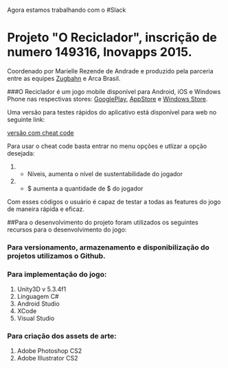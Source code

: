 Agora estamos trabalhando com o #Slack


# Projeto "O Reciclador", inscrição de numero 149316, Inovapps 2015.

Coordenado por Marielle Rezende de Andrade e produzido pela parceria entre as equipes [Zugbahn](http://zugbahn.com/) e Arca Brasil.

###O Reciclador é um jogo mobile disponível para Android, iOS e Windows Phone nas respectivas stores: [GooglePlay](https://play.google.com/store/apps/details?id=com.zugbahn.reciclador&ah=0pLaeSaaogRE_g2PMIkdGCxhVwI), [AppStore](https://itunes.apple.com/nz/app/o-reciclador/id1103375639?mt=8) e [Windows Store](https://www.microsoft.com/pt-br/store/games/o-reciclador/9nblggh4nmhx#app-details).

Uma versão para testes rápidos do aplicativo está disponível para web no seguinte link:

[versão com cheat code](https://dl.dropboxusercontent.com/u/108943740/Reciclador/WebGL/index.html)

Para usar o cheat code basta entrar no menu opções e utlizar a opção desejada:
1. + Níveis, aumenta o nível de sustentabilidade do jogador
2. + $ aumenta a quantidade de $ do jogador

Com esses códigos o usuário é capaz de testar a todas as features do jogo de maneira rápida e eficaz.

##Para o desenvolvimento do projeto foram utilizados os seguintes recursos para o desenvolvimento do jogo:

### Para versionamento, armazenamento e disponibilização do projetos utilizamos o Github.

### Para implementação do jogo:
1. Unity3D v 5.3.4f1
2. Linguagem C#
2. Android Studio
3. XCode
4. Visual Studio

### Para criação dos assets de arte:
1. Adobe Photoshop CS2
2. Adobe Illustrator CS2

